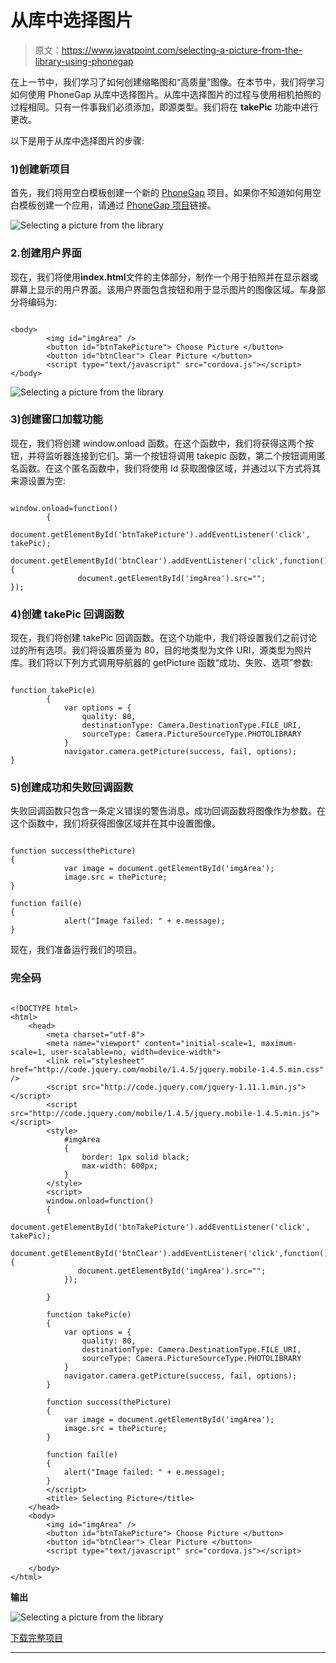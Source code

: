 # 从库中选择图片

> 原文：<https://www.javatpoint.com/selecting-a-picture-from-the-library-using-phonegap>

在上一节中，我们学习了如何创建缩略图和“高质量”图像。在本节中，我们将学习如何使用 PhoneGap 从库中选择图片。从库中选择图片的过程与使用相机拍照的过程相同。只有一件事我们必须添加，即源类型。我们将在 **takePic** 功能中进行更改。

以下是用于从库中选择图片的步骤:

### 1)创建新项目

首先，我们将用空白模板创建一个新的 [PhoneGap](https://www.javatpoint.com/phonegap) 项目。如果你不知道如何用空白模板创建一个应用，请通过 [PhoneGap 项目](https://www.javatpoint.com/creating-a-new-phonegap-project)链接。

![Selecting a picture from the library](img/0c151141f3a01ccc4879e0b598b6b222.png)

### 2.创建用户界面

现在，我们将使用**index.html**文件的主体部分，制作一个用于拍照并在显示器或屏幕上显示的用户界面。该用户界面包含按钮和用于显示图片的图像区域。车身部分将编码为:

```

<body>
        <img id="imgArea" />
        <button id="btnTakePicture"> Choose Picture </button>
        <button id="btnClear"> Clear Picture </button>
        <script type="text/javascript" src="cordova.js"></script>
</body>

```

![Selecting a picture from the library](img/af408722b2065745118650ddef6d0db6.png)

### 3)创建窗口加载功能

现在，我们将创建 window.onload 函数。在这个函数中，我们将获得这两个按钮，并将监听器连接到它们。第一个按钮将调用 takepic 函数，第二个按钮调用匿名函数。在这个匿名函数中，我们将使用 Id 获取图像区域，并通过以下方式将其来源设置为空:

```

window.onload=function()
        {
            document.getElementById('btnTakePicture').addEventListener('click', takePic);
            document.getElementById('btnClear').addEventListener('click',function(){
               document.getElementById('imgArea').src=""; 
});

```

### 4)创建 takePic 回调函数

现在，我们将创建 takePic 回调函数。在这个功能中，我们将设置我们之前讨论过的所有选项。我们将设置质量为 80，目的地类型为文件 URI，源类型为照片库。我们将以下列方式调用导航器的 getPicture 函数“成功、失败、选项”参数:

```

function takePic(e)
        {
            var options = {
                quality: 80,
                destinationType: Camera.DestinationType.FILE_URI,
                sourceType: Camera.PictureSourceType.PHOTOLIBRARY
            }
            navigator.camera.getPicture(success, fail, options);
}

```

### 5)创建成功和失败回调函数

失败回调函数只包含一条定义错误的警告消息。成功回调函数将图像作为参数。在这个函数中，我们将获得图像区域并在其中设置图像。

```

function success(thePicture)
{
            var image = document.getElementById('imgArea');
            image.src = thePicture;
}

function fail(e)
{
            alert("Image failed: " + e.message);
}

```

现在，我们准备运行我们的项目。

### 完全码

```

<!DOCTYPE html>
<html>
    <head>
        <meta charset="utf-8">
        <meta name="viewport" content="initial-scale=1, maximum-scale=1, user-scalable=no, width=device-width">
        <link rel="stylesheet" href="http://code.jquery.com/mobile/1.4.5/jquery.mobile-1.4.5.min.css" />    
        <script src="http://code.jquery.com/jquery-1.11.1.min.js"></script>
        <script src="http://code.jquery.com/mobile/1.4.5/jquery.mobile-1.4.5.min.js"></script>
        <style>
            #imgArea
            {
                border: 1px solid black;
                max-width: 600px;
            }
        </style>
        <script>
        window.onload=function()
        {
            document.getElementById('btnTakePicture').addEventListener('click', takePic);
            document.getElementById('btnClear').addEventListener('click',function(){
               document.getElementById('imgArea').src=""; 
            });

        }

		function takePic(e)
        {
            var options = {
                quality: 80,
                destinationType: Camera.DestinationType.FILE_URI,
                sourceType: Camera.PictureSourceType.PHOTOLIBRARY
			}
			navigator.camera.getPicture(success, fail, options);
		}

        function success(thePicture)
        {
            var image = document.getElementById('imgArea');
            image.src = thePicture;
        }

        function fail(e)
        {
            alert("Image failed: " + e.message);
        }
        </script>
        <title> Selecting Picture</title>
    </head>
    <body>
        <img id="imgArea" />
        <button id="btnTakePicture"> Choose Picture </button>
        <button id="btnClear"> Clear Picture </button>
        <script type="text/javascript" src="cordova.js"></script>

    </body>
</html>

```

**输出**

![Selecting a picture from the library](img/eb861e668fb5be048968bee2672849b4.png)

[下载完整项目](https://static.javatpoint.com/tutorial/phonegap/download/selectingpicture.zip)

* * *